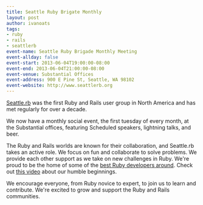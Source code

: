 ```yaml
---
title: Seattle Ruby Brigate Monthly
layout: post
author: ivanoats
tags:
- ruby
- rails
- seattlerb
event-name: Seattle Ruby Brigade Monthly Meeting
event-allday: false
event-start: 2013-06-04T19:00:00-08:00
event-end: 2013-06-04T21:00:00-08:00
event-venue: Substantial Offices
event-address: 900 E Pine St, Seattle, WA 98102
event-website: http://www.seattlerb.org
---
```


[Seattle.rb](http://seattlerb.org) was the first Ruby and Rails user group in
North America and has met regularly for over a decade.

We now have a monthly social event, the first tuesday of every month, at the
Substantial offices, featuring Scheduled speakers, lightning talks, and beer.

The Ruby and Rails worlds are known for their collaboration, and Seattle.rb
takes an active role. We focus on fun and collaborate to solve problems. We
provide each other support as we take on new challenges in Ruby. We're proud to
be the home of some of the [best Ruby developers around](http://www.seattlerb.org/people).
Check out [this video](http://www.youtube.com/watch?v=ICVdf4WidkY) about our
humble beginnings.

We encourage everyone, from Ruby novice to expert, to join us to learn and
contribute. We're excited to grow and support the Ruby and Rails communities.

